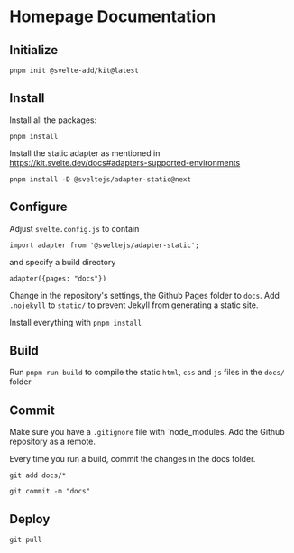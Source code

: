 # Homepage Documentation


## Initialize

```
pnpm init @svelte-add/kit@latest
```


## Install

Install all the packages:

```
pnpm install
```

Install the static adapter as mentioned in  https://kit.svelte.dev/docs#adapters-supported-environments
```
pnpm install -D @sveltejs/adapter-static@next
```

## Configure

Adjust `svelte.config.js` to contain

```
import adapter from '@sveltejs/adapter-static';
```

and specify a build directory

`adapter({pages: "docs"})`

Change in the repository's settings, the Github Pages folder to `docs`. Add `.nojekyll` to `static/` to prevent Jekyll from generating a static site.

Install everything with `pnpm install`

## Build

Run `pnpm run build` to compile the static `html`, `css` and `js` files in the `docs/` folder


## Commit

Make sure you have a `.gitignore` file with `node_modules.
Add the Github repository as a remote.


Every time you run a build, commit the changes in the docs folder.

`git add docs/*`

`git commit -m "docs"`

## Deploy

`git pull`

